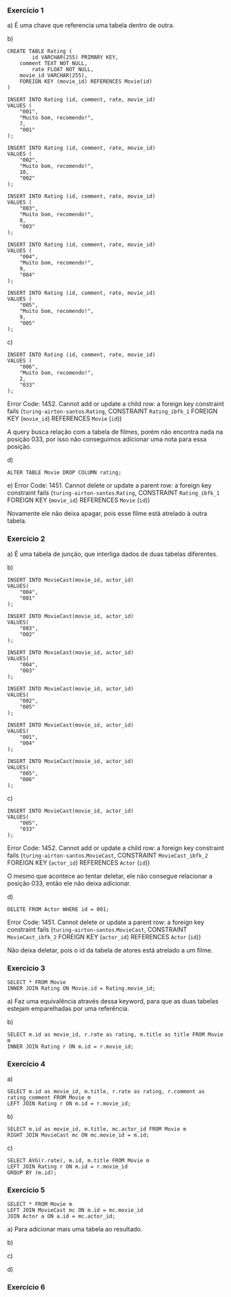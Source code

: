 ### Exercício 1

a)
É uma chave que referencia uma tabela dentro de outra.

b)
```
CREATE TABLE Rating (
		id VARCHAR(255) PRIMARY KEY,
    comment TEXT NOT NULL,
		rate FLOAT NOT NULL,
    movie_id VARCHAR(255),
    FOREIGN KEY (movie_id) REFERENCES Movie(id)
)
```
```
INSERT INTO Rating (id, comment, rate, movie_id) 
VALUES (
	"001",
    "Muito bom, recomendo!",
    7,
	"001"
);
```
```
INSERT INTO Rating (id, comment, rate, movie_id) 
VALUES (
	"002",
    "Muito bom, recomendo!",
    10,
	"002"
);
```
```
INSERT INTO Rating (id, comment, rate, movie_id) 
VALUES (
	"003",
    "Muito bom, recomendo!",
    8,
	"003"
);
```
```
INSERT INTO Rating (id, comment, rate, movie_id) 
VALUES (
	"004",
    "Muito bom, recomendo!",
    9,
	"004"
);
```
```
INSERT INTO Rating (id, comment, rate, movie_id) 
VALUES (
	"005",
    "Muito bom, recomendo!",
    9,
	"005"
);
```

c)
```
INSERT INTO Rating (id, comment, rate, movie_id) 
VALUES (
	"006",
    "Muito bom, recomendo!",
    2,
	"033"
);
```
Error Code: 1452. Cannot add or update a child row: a foreign key constraint fails (`turing-airton-santos`.`Rating`, CONSTRAINT `Rating_ibfk_1` FOREIGN KEY (`movie_id`) REFERENCES `Movie` (`id`))

A query busca relação com a tabela de filmes, porém não encontra nada na posição 033, por isso não conseguimos adicionar uma nota para essa posição.

d)
```
ALTER TABLE Movie DROP COLUMN rating;
```

e)
Error Code: 1451. Cannot delete or update a parent row: a foreign key constraint fails (`turing-airton-santos`.`Rating`, CONSTRAINT `Rating_ibfk_1` FOREIGN KEY (`movie_id`) REFERENCES `Movie` (`id`))

Novamente ele não deixa apagar, pois esse filme está atrelado à outra tabela.

### Exercício 2

a) É uma tabela de junção, que interliga dados de duas tabelas diferentes.

b)
```
INSERT INTO MovieCast(movie_id, actor_id)
VALUES(
	"004",
    "001"
);
```
```
INSERT INTO MovieCast(movie_id, actor_id)
VALUES(
	"003",
    "002"
);
```
```
INSERT INTO MovieCast(movie_id, actor_id)
VALUES(
	"004",
    "003"
);
```
```
INSERT INTO MovieCast(movie_id, actor_id)
VALUES(
	"002",
    "005"
);
```
```
INSERT INTO MovieCast(movie_id, actor_id)
VALUES(
	"001",
    "004"
);
```
```
INSERT INTO MovieCast(movie_id, actor_id)
VALUES(
	"005",
    "006"
);
```

c)
```
INSERT INTO MovieCast(movie_id, actor_id)
VALUES(
	"005",
    "033"
);
```
Error Code: 1452. Cannot add or update a child row: a foreign key constraint fails (`turing-airton-santos`.`MovieCast`, CONSTRAINT `MovieCast_ibfk_2` FOREIGN KEY (`actor_id`) REFERENCES `Actor` (`id`))

O mesmo que acontece ao tentar deletar, ele não consegue relacionar a posição 033, então ele não deixa adicionar.

d)
```
DELETE FROM Actor WHERE id = 001;
```
Error Code: 1451. Cannot delete or update a parent row: a foreign key constraint fails (`turing-airton-santos`.`MovieCast`, CONSTRAINT `MovieCast_ibfk_2` FOREIGN KEY (`actor_id`) REFERENCES `Actor` (`id`))

Não deixa deletar, pois o id da tabela de atores está atrelado a um filme.

### Exercício 3

```
SELECT * FROM Movie 
INNER JOIN Rating ON Movie.id = Rating.movie_id;
```

a)
Faz uma equivalência através dessa keyword, para que as duas tabelas estejam emparelhadas por uma referência.

b)
```
SELECT m.id as movie_id, r.rate as rating, m.title as title FROM Movie m
INNER JOIN Rating r ON m.id = r.movie_id;
```

### Exercício 4

a)
```
SELECT m.id as movie_id, m.title, r.rate as rating, r.comment as rating_comment FROM Movie m
LEFT JOIN Rating r ON m.id = r.movie_id;
```

b)
```
SELECT m.id as movie_id, m.title, mc.actor_id FROM Movie m
RIGHT JOIN MovieCast mc ON mc.movie_id = m.id;
```

c)
```
SELECT AVG(r.rate), m.id, m.title FROM Movie m
LEFT JOIN Rating r ON m.id = r.movie_id
GROUP BY (m.id);
```

### Exercício 5
```
SELECT * FROM Movie m
LEFT JOIN MovieCast mc ON m.id = mc.movie_id
JOIN Actor a ON a.id = mc.actor_id;
```

a)
Para adicionar mais uma tabela ao resultado.

b)

c)

d)

### Exercício 6